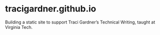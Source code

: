 # tracigardner.github.io
Building a static site to support Traci Gardner’s Technical Writing, taught at Virginia Tech.
